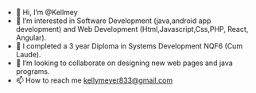 - 👋 Hi, I’m @Kellmey
- 👀 I’m interested in Software Development (java,android app development) and Web Development (Html,Javascript,Css,PHP, React, Angular).
- 🌱 I  completed a 3 year Diploma in Systems Development NQF6 (Cum Laude).
- 💞️ I’m looking to collaborate on designing new web pages and java programs.
- 📫 How to reach me kellymeyer833@gmail.com

<!---
Kellmey/Kellmey is a ✨ special ✨ repository because its `README.md` (this file) appears on your GitHub profile.
You can click the Preview link to take a look at your changes.
--->
